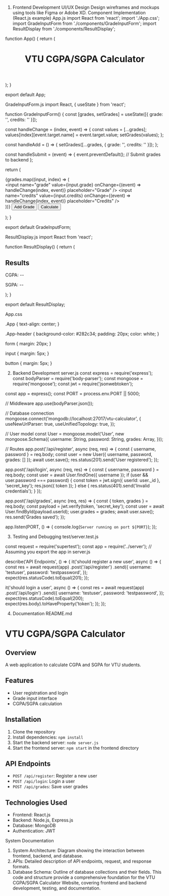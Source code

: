 1. Frontend Development
UI/UX Design
Design wireframes and mockups using tools like Figma or Adobe XD.
Component Implementation (React.js example)
App.js
import React from 'react';
import './App.css';
import GradeInputForm from './components/GradeInputForm';
import ResultDisplay from './components/ResultDisplay';

function App() {
  return (
    <div className="App">
      <header className="App-header">
        <h1>VTU CGPA/SGPA Calculator</h1>
      </header>
      <main>
        <GradeInputForm />
        <ResultDisplay />
      </main>
    </div>
  );
}

export default App;

GradeInputForm.js
import React, { useState } from 'react';

function GradeInputForm() {
  const [grades, setGrades] = useState([{ grade: '', credits: '' }]);

  const handleChange = (index, event) => {
    const values = [...grades];
    values[index][event.target.name] = event.target.value;
    setGrades(values);
  };

  const handleAdd = () => {
    setGrades([...grades, { grade: '', credits: '' }]);
  };

  const handleSubmit = (event) => {
    event.preventDefault();
    // Submit grades to backend
  };

  return (
    <form onSubmit={handleSubmit}>
      {grades.map((input, index) => (
        <div key={index}>
          <input
            name="grade"
            value={input.grade}
            onChange={(event) => handleChange(index, event)}
            placeholder="Grade"
          />
          <input
            name="credits"
            value={input.credits}
            onChange={(event) => handleChange(index, event)}
            placeholder="Credits"
          />
        </div>
      ))}
      <button type="button" onClick={handleAdd}>Add Grade</button>
      <button type="submit">Calculate</button>
    </form>
  );
}

export default GradeInputForm;

ResultDisplay.js
import React from 'react';

function ResultDisplay() {
  return (
    <div>
      <h2>Results</h2>
      <p>CGPA: --</p>
      <p>SGPA: --</p>
    </div>
  );
}

export default ResultDisplay; 

App.css

.App {
  text-align: center;
}

.App-header {
  background-color: #282c34;
  padding: 20px;
  color: white;
}

form {
  margin: 20px;
}

input {
  margin: 5px;
}

button {
  margin: 5px;
}

2. Backend Development
server.js
const express = require('express');
const bodyParser = require('body-parser');
const mongoose = require('mongoose');
const jwt = require('jsonwebtoken');

const app = express();
const PORT = process.env.PORT || 5000;

// Middleware
app.use(bodyParser.json());

// Database connection
mongoose.connect('mongodb://localhost:27017/vtu-calculator', {
  useNewUrlParser: true,
  useUnifiedTopology: true,
});

// User model
const User = mongoose.model('User', new mongoose.Schema({
  username: String,
  password: String,
  grades: Array,
}));

// Routes
app.post('/api/register', async (req, res) => {
  const { username, password } = req.body;
  const user = new User({ username, password, grades: [] });
  await user.save();
  res.status(201).send('User registered');
});

app.post('/api/login', async (req, res) => {
  const { username, password } = req.body;
  const user = await User.findOne({ username });
  if (user && user.password === password) {
    const token = jwt.sign({ userId: user._id }, 'secret_key');
    res.json({ token });
  } else {
    res.status(401).send('Invalid credentials');
  }
});

app.post('/api/grades', async (req, res) => {
  const { token, grades } = req.body;
  const payload = jwt.verify(token, 'secret_key');
  const user = await User.findById(payload.userId);
  user.grades = grades;
  await user.save();
  res.send('Grades saved');
});

app.listen(PORT, () => {
  console.log(`Server running on port ${PORT}`);
});



3. Testing and Debugging
test/server.test.js

const request = require('supertest');
const app = require('../server'); // Assuming you export the app in server.js

describe('API Endpoints', () => {
  it('should register a new user', async () => {
    const res = await request(app)
      .post('/api/register')
      .send({
        username: 'testuser',
        password: 'testpassword',
      });
    expect(res.statusCode).toEqual(201);
  });

  it('should login a user', async () => {
    const res = await request(app)
      .post('/api/login')
      .send({
        username: 'testuser',
        password: 'testpassword',
      });
    expect(res.statusCode).toEqual(200);
    expect(res.body).toHaveProperty('token');
  });
});

4. Documentation
README.md
# VTU CGPA/SGPA Calculator

## Overview
A web application to calculate CGPA and SGPA for VTU students.

## Features
- User registration and login
- Grade input interface
- CGPA/SGPA calculation

## Installation
1. Clone the repository
2. Install dependencies: `npm install`
3. Start the backend server: `node server.js`
4. Start the frontend server: `npm start` in the frontend directory

## API Endpoints
- `POST /api/register`: Register a new user
- `POST /api/login`: Login a user
- `POST /api/grades`: Save user grades

## Technologies Used
- Frontend: React.js
- Backend: Node.js, Express.js
- Database: MongoDB
- Authentication: JWT




System Documentation
1.	System Architecture: Diagram showing the interaction between frontend, backend, and database.
2.	APIs: Detailed description of API endpoints, request, and response formats.
3.	Database Schema: Outline of database collections and their fields.
This code and structure provide a comprehensive foundation for the VTU CGPA/SGPA Calculator Website, covering frontend and backend development, testing, and documentation.


